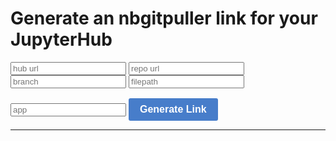 # Generate an nbgitpuller link for your JupyterHub

   <link rel="stylesheet" href="https://unpkg.com/purecss@1.0.0/build/pure-min.css" integrity="sha384-nn4HPE8lTHyVtfCBi5yW9d20FjT8BJwUXyWZT9InLYax14RDjBj46LmSztkmNP9w" crossorigin="anonymous">

   <style>
   input#generatebutton {
    font-size: 1rem;
    line-height: 1.5;
    background-color: #477dca;
    border-radius: 3px;
    border: none;
    color: white;
    display: inline-block;
    font-weight: 700;
    padding: 6px 18px;
    margin-top: 1em;
    text-decoration: none
   }
   </style>
  
   <form id="linkgenerator" class="pure-form">
      <input type="text" class="pure-input-1-4" id="hub" placeholder="hub url">
      <input type="text" class="pure-input-1-4" id="repo" placeholder="repo url">
      <input type="text" class="pure-input-1-4" id="branch" placeholder="branch">
      <input type="text" class="pure-input-1-4" id="subPath" placeholder="filepath">
      <input type="text" class="pure-input-1-4" id="app" placeholder="app">
      <input type="button" id="generatebutton" onclick="generateLink()" value="Generate Link" />
   </form>

   <hr />

   <div><a id="link" href=""></a></div>

   <script>
   function generateLink() {
       var hub    = document.getElementById("hub").value;
       var huburl = new URL(hub);
       var query  = huburl.searchParams;

       var elements = ['repo', 'branch', 'subPath', 'app'];
       var val;
       for (var i=0; i < elements.length; i++) {
         val = document.getElementById(elements[i]).value;
         if (val.length == 0) continue;
         // TODO: sanitize
         query.set(elements[i], val)
       }

       huburl.pathname += 'hub/user-redirect/git-pull';

       var newurl = huburl.toString();
       /*newurl = encodeURI(newurl);*/

       var a = document.getElementById('link')
       a.setAttribute('id', "link");
       a.setAttribute('href', newurl);
       a.innerHTML = newurl;
   }
   </script>
